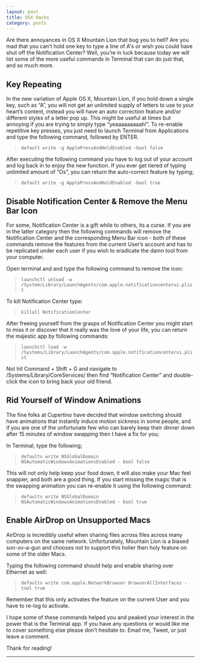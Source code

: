 ```yaml
---
layout: post
title: OSX Hacks
category: posts
---
```


Are there annoyances in OS X Mountain Lion that bug you to hell? Are you mad that you can’t hold one key to type a line of A's or wish you could have shut off the Notification Center? Well, you’re in luck because today we will list some of the more useful commands in Terminal that can do just that, and so much more.

## Key Repeating

In the new variation of Apple OS X, Mountain Lion, if you hold down a single key, such as “A”, you will not get an unlimited supply of letters to use to your heart’s content, instead you will have an auto correction feature and/or different styles of a letter pop up. This might be useful at times but annoying if you are trying to simply type “yeaaaaaaaaah!”. To re-enable repetitive key presses, you just need to launch Terminal from Applications and type the following command, followed by ENTER.

> `default write -g ApplePressAndHoldEnabled -bool false`

After executing the following command you have to log out of your account and log back in to enjoy the new function. If you ever get tiered of typing unlimited amount of “Os”, you can return the auto-correct feature by typing;

> `default write -g ApplePressAndHoldEnabled -bool true`

## Disable Notification Center & Remove the Menu Bar Icon

For some, Notification Center is a gift while to others, its a curse. If you are in the latter category then the following commands will remove the Notification Center and the corresponding Menu Bar icon - both of these commands remove the features from the current User’s account and has to be replicated under each user if you wish to eradicate the damn tool from your computer.

Open terminal and and type the following command to remove the icon:

> `launchctl unload -w /System/Library/LaunchAgents/com.apple.notificationcenterui.plist`

To kill Notification Center type:

> `killall NotificationCenter`

After freeing yourself from the grasps of Notification Center you might start to miss it or discover that it really was the love of your life, you can return the majestic app by following commands:

> `launchctl load -w /Systems/Library/LaunchAgents/com.apple.notificationcenterui.plist`

Not hit Command + Shift + G and navigate to /Systems/Library/CoreServices/ then find “Notification Center” and double-click the icon to bring back your old friend.

## Rid Yourself of Window Animations

The fine folks at Cupertino have decided that window switching should have animations that instantly induce motion sickness in some people, and if you are one of the unfortunate few who can barely keep their dinner down after 15 minutes of window swapping then I have a fix for you;

In Terminal, type the following;

> `defaults write NSGlobalDomain NSAutomaticWindowsAnimationsEnabled - bool false`

This will not only help keep your food down, it will also make your Mac feel snappier, and both are a good thing. If you start missing the magic that is the swapping animation you can re-enable it using the following command:

> `defaults write NSGlobalDomain NSAutomaticWindowsAnimationsEnabled - bool true`

## Enable AirDrop on Unsupported Macs

AirDrop is incredibly useful when sharing files across files across many computers on the same network. Unfortunately, Mountain Lion is a biased son-ov-a-gun and chooses not to support this holier then holy feature on some of the older Macs.

Typing the following command should help and enable sharing over Ethernet as well:

> `defaults write com.apple.NetworkBrowser BrowserAllInterfaces -tool true`

Remember that this only activates the feature on the current User and you have to re-log to activate.

I hope some of these commands helped you and peaked your interest in the power that is the Terminal app. If you have any questions or would like me to cover something else please don’t hesitate to: Email me, Tweet, or just leave a comment.

Thank for reading!

---

[jekyll]: https://github.com/mojombo/jekyll
[zh]: http://zachholman.com
[left]: https://github.com/holman/left#readme
[twitter]: https://twitter.com/bardworx
